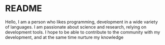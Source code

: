# README
Hello, I am a person who likes programming, development in a wide variety of languages. I am passionate about science and research, relying on development tools. I hope to be able to contribute to the community with my development, and at the same time nurture my knowledge
